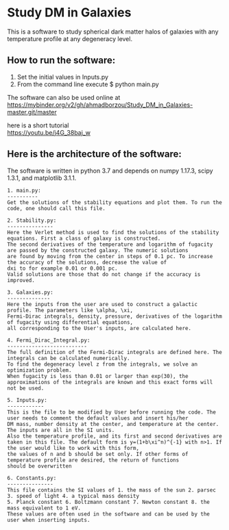 # Study DM in Galaxies
 
This is a software to study spherical dark matter halos of galaxies with any temperature profile at any degeneracy level.

## How to run the software:

1. Set the initial values in Inputs.py
2. From the command line execute 
	$ python main.py
	
The software can also be used online at    
https://mybinder.org/v2/gh/ahmadborzou/Study_DM_in_Galaxies-master.git/master

here is a short tutorial   
https://youtu.be/j4G_38baj_w





## Here is the architecture of the software:
The software is written in python 3.7 and depends on numpy 1.17.3, scipy 1.3.1, and matplotlib 3.1.1.

	1. main.py:
	----------
	Get the solutions of the stability equations and plot them. To run the code, one should call this file. 
	
	2. Stability.py:
	---------------
	Here the Verlet method is used to find the solutions of the stability equations. First a class of galaxy is constructed. 
	The second derivatives of the temperature and logarithm of fugacity are passed by the constructed galaxy. The numeric solutions
	are found by moving from the center in steps of 0.1 pc. To increase the accuracy of the solutions, decrease the value of 
	dxi to for example 0.01 or 0.001 pc. 
	Valid solutions are those that do not change if the accuracy is improved. 
	
	3. Galaxies.py:
	--------------
	Here the inputs from the user are used to construct a galactic profile. The parameters like \alpha, \xi, 
	Fermi-Dirac integrals, density, pressure, derivatives of the logarithm of fugacity using differential equations, 
	all corresponding to the User's inputs, are calculated here. 
	
	4. Fermi_Dirac_Integral.py:
	--------------------------
	The full definition of the Fermi-Dirac integrals are defined here. The integrals can be calculated numerically. 
	To find the degeneracy level z from the integrals, we solve an optimization problem. 
    When fugacity is less than 0.01 or larger than exp(30), the approximations of the integrals are known and this exact forms will not be used. 
	
	5. Inputs.py:
	------------
	This is the file to be modified by User before running the code. The user needs to comment the default values and insert his/her
	DM mass, number density at the center, and temperature at the center. The inputs are all in the SI units. 
	Also the temperature profile, and its first and second derivatives are taken in this file. The default form is y=(1+b\xi^n)^{-1} with n>1. If the user would like to work with this form, 
	the values of n and b should be set only. If other forms of temperature profile are desired, the return of functions 
	should be overwritten
	
	6. Constants.py:
	---------------
	This file contains the SI values of 1. the mass of the sun 2. parsec 3. speed of light 4. a typical mass density 
	5. Planck constant 6. Boltzmann constant 7. Newton constant 8. the mass equivalent to 1 eV. 
	These values are often used in the software and can be used by the user when inserting inputs.


